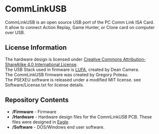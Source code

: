 CommLinkUSB
===========

CommLinkUSB is an open source USB port of the PC Comm Link ISA Card.
It allow to connect Action Replay, Game Hunter, or Clone card on computer over USB.

License Information
-------------------

The hardware design is licensed under [Creative Commons Attribution-ShareAlike 4.0 International License](http://creativecommons.org/licenses/by-sa/4.0/).  
The USB Stack used in firmware is [LUFA](http://http://www.fourwalledcubicle.com/LUFA.php), created by Dean Camera.  
The CommLinkUSB firmware was created by Gregory Poteau.  
The PSEXEU software is released under a modified MIT license. see Software/License.txt for license details.

Repository Contents
-------------------
* **/Firmware** - Firmware
* **/Hardware** - Hardware design files for the CommLinkUSB PCB. These files were designed in [Eagle](http://http://www.cadsoftusa.com/).
* **/Software** - DOS/Windows end user software.
